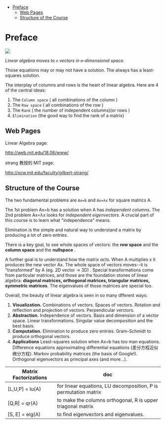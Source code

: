 [](...menustart)

- [Preface](#5cf06822087ff10dec2ac74cf1e20d30)
    - [Web Pages](#f2864cfd076d07529c709b68323c5f0a)
    - [Structure of the Course](#651012eed3bc0d1a932a2738caba9457)

[](...menuend)


<h2 id="5cf06822087ff10dec2ac74cf1e20d30"></h2>

# Preface

![](../imgs/preface_la_vectorSpace.png)

*Linear algebra moves to `n` vectors in `m`-dimensional space.*

Those equations may or may not have a solution. The always has a least-squares solution.

The interplay of columns and rows is the heart of linear algebra. Here are 4 of the central ideas:

 1. The `Column space` ( all combinations of the column )
 2. The `Row space` ( all combinations of the row )
 3. The `Rank` ( the number of independent columns)(or rows )
 4. `Elimination` (the good way to find the rank of a matrix)

<h2 id="f2864cfd076d07529c709b68323c5f0a"></h2>

## Web Pages

Linear Algebra page:

http://web.mit.edu/18.06/www/

strang 教授的 MIT page:

http://ocw.mit.edu/faculty/gilbert-strang/
 
<h2 id="651012eed3bc0d1a932a2738caba9457"></h2>

## Structure of the Course

The two fundamental problems are `Ax=b` and `Ax=λx` for square matrics A.

The 1st problem Ax=b has a solution when A has *independent columns*. The 2nd problem Ax=λx looks for *independent eigenvectors*. A crucial part of this course is to learn what "independence" means.

Elimination is the simple and natural way to understand a matrix by producing a lot of zero entries.

There is a key goal, to see whole spaces of vectors: the **row space** and the **column space** and the **nullspace** .

A further goal is to understand how the matrix *acts*.  When A multiplies x it produces the new vector Ax. The whole space of vectors moves--it is "transformed" by A (eg. 2D vector -> 3D) .  Special transformations come from particular matrices, and those are the foundation stones of linear algebra: **diagonal matrices, orthogonal matrices, triangular matrices, symmetric matrices**. The eigenvalues of those matrices are special too.

Overall, the beauty of linear algebra is seen in so many dfferent ways:

 1. **Visualization.** Combinations of vectors. Spaces of vectors. Rotation and reflection and projection of vectors. Perpendicular verctors.
 2. **Abstraction.** Independence of vectors. Basis and dimension of a vector space. Linear transformations. Singular value decomposition and the best basis.
 3. **Computation.** Elimination to produce zero entries. Gram-Schmidt to produce orthogonal vectors.
 4. **Applications** Least-squares solution when Ax=b has too man equations. Difference equations approximating differential equations (差分方程近似微分方程). Markov probability matrices (the basis of Google!). Orthogonal eigenvectors as principal axes (and more...).


Matrix Factorizations | doc
--- | ---
[L,U,P] = lu(A)  | for linear equations, LU decomposition, P is permutation matrix
[Q,R] = qr(A) | to make the columns orthogonal, R is upper triagonal matrix
[S, E] = eig(A) | to find eigenvectors and eigenvalues.

